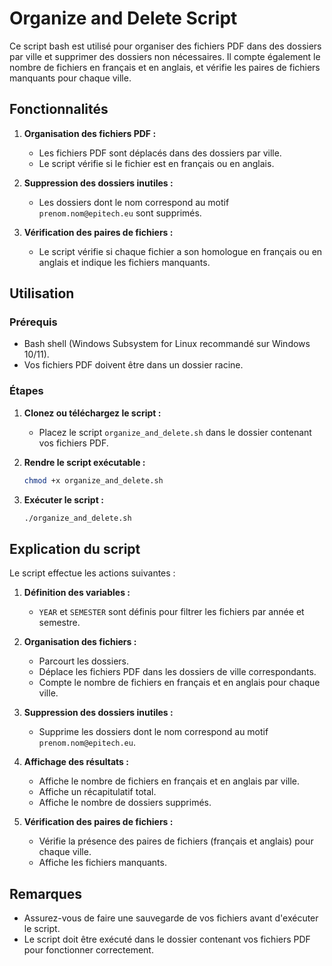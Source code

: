 # Organize and Delete Script

Ce script bash est utilisé pour organiser des fichiers PDF dans des dossiers par ville et supprimer des dossiers non nécessaires. Il compte également le nombre de fichiers en français et en anglais, et vérifie les paires de fichiers manquants pour chaque ville.

## Fonctionnalités

1. **Organisation des fichiers PDF :**

    - Les fichiers PDF sont déplacés dans des dossiers par ville.
    - Le script vérifie si le fichier est en français ou en anglais.

2. **Suppression des dossiers inutiles :**

    - Les dossiers dont le nom correspond au motif `prenom.nom@epitech.eu` sont supprimés.

3. **Vérification des paires de fichiers :**
    - Le script vérifie si chaque fichier a son homologue en français ou en anglais et indique les fichiers manquants.

## Utilisation

### Prérequis

- Bash shell (Windows Subsystem for Linux recommandé sur Windows 10/11).
- Vos fichiers PDF doivent être dans un dossier racine.

### Étapes

1. **Clonez ou téléchargez le script :**

    - Placez le script `organize_and_delete.sh` dans le dossier contenant vos fichiers PDF.

2. **Rendre le script exécutable :**

    ```bash
    chmod +x organize_and_delete.sh
    ```

3. **Exécuter le script :**

    ```bash
    ./organize_and_delete.sh
    ```

## Explication du script

Le script effectue les actions suivantes :

1. **Définition des variables :**
   - `YEAR` et `SEMESTER` sont définis pour filtrer les fichiers par année et semestre.

2. **Organisation des fichiers :**
   - Parcourt les dossiers.
   - Déplace les fichiers PDF dans les dossiers de ville correspondants.
   - Compte le nombre de fichiers en français et en anglais pour chaque ville.

3. **Suppression des dossiers inutiles :**
   - Supprime les dossiers dont le nom correspond au motif `prenom.nom@epitech.eu`.

4. **Affichage des résultats :**
   - Affiche le nombre de fichiers en français et en anglais par ville.
   - Affiche un récapitulatif total.
   - Affiche le nombre de dossiers supprimés.

5. **Vérification des paires de fichiers :**
   - Vérifie la présence des paires de fichiers (français et anglais) pour chaque ville.
   - Affiche les fichiers manquants.


## Remarques

- Assurez-vous de faire une sauvegarde de vos fichiers avant d'exécuter le script.
- Le script doit être exécuté dans le dossier contenant vos fichiers PDF pour fonctionner correctement.
